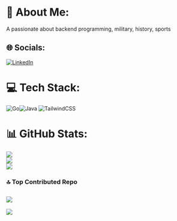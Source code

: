 # 💫 About Me:
A passionate about backend programming, military, history, sports


## 🌐 Socials:
[![LinkedIn](https://img.shields.io/badge/LinkedIn-%230077B5.svg?logo=linkedin&logoColor=white)](https://linkedin.com/in/aleksander-janic) 

# 💻 Tech Stack:
![Go](https://img.shields.io/badge/go-%2300ADD8.svg?style=for-the-badge&logo=go&logoColor=white)![Java](https://img.shields.io/badge/java-%23ED8B00.svg?style=for-the-badge&logo=openjdk&logoColor=white) ![TailwindCSS](https://img.shields.io/badge/tailwindcss-%2338B2AC.svg?style=for-the-badge&logo=tailwind-css&logoColor=white)
# 📊 GitHub Stats:
![](https://github-readme-stats.vercel.app/api?username=janicaleksander&theme=dark&hide_border=false&include_all_commits=false&count_private=false)<br/>
![](https://github-readme-streak-stats.herokuapp.com/?user=janicaleksander&theme=dark&hide_border=false)<br/>
![](https://github-readme-stats.vercel.app/api/top-langs/?username=janicaleksander&theme=dark&hide_border=false&include_all_commits=false&count_private=false&layout=compact)
### 🔝 Top Contributed Repo
![](https://github-contributor-stats.vercel.app/api?username=janicaleksander&limit=5&theme=dark&combine_all_yearly_contributions=true)
---
[![](https://visitcount.itsvg.in/api?id=janicaleksander&icon=0&color=0)](https://visitcount.itsvg.in)

<!-- Proudly created with GPRM ( https://gprm.itsvg.in ) -->
